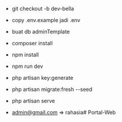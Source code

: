 - git checkout -b dev-bella
- copy .env.example jadi .env
- buat db adminTemplate
- composer install
- npm install
- npm run dev
- php artisan key:generate
- php artisan migrate:fresh --seed
- php artisan serve

- admin@gmail.com => rahasia#   P o r t a l - W e b  
 